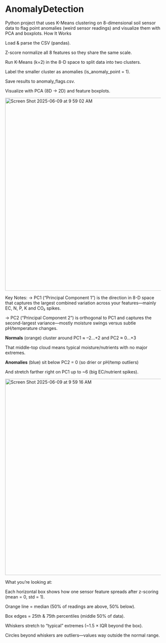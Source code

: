 # AnomalyDetection
Python project that uses K-Means clustering on 8-dimensional soil sensor data to flag point anomalies (weird sensor readings) and visualize them with PCA and boxplots.
How It Works

Load & parse the CSV (pandas).

Z-score normalize all 8 features so they share the same scale.

Run K-Means (k=2) in the 8-D space to split data into two clusters.

Label the smaller cluster as anomalies (is_anomaly_point = 1).

Save results to anomaly_flags.csv.

Visualize with PCA (8D → 2D) and feature boxplots.


<img width="624" alt="Screen Shot 2025-06-09 at 9 59 02 AM" src="https://github.com/user-attachments/assets/b9dab512-5dcd-4be2-8b7a-7ce9b3d11feb" />

Key Notes: 
-> PC1 (“Principal Component 1”) is the direction in 8-D space that captures the largest combined variation across your features—mainly EC, N, P, K and CO₂ spikes.


-> PC2 (“Principal Component 2”) is orthogonal to PC1 and captures the second-largest variance—mostly moisture swings versus subtle pH/temperature changes.

**Normals** (orange) cluster around PC1 ≈ –2…+2 and PC2 ≈ 0…+3

That middle-top cloud means typical moisture/nutrients with no major extremes.

**Anomalies** (blue) sit below PC2 = 0 (so drier or pH/temp outliers)

And stretch farther right on PC1 up to ~6 (big EC/nutrient spikes).


<img width="635" alt="Screen Shot 2025-06-09 at 9 59 16 AM" src="https://github.com/user-attachments/assets/645576cc-c66b-43e1-8784-931f2361d8c2" />

What you’re looking at:

Each horizontal box shows how one sensor feature spreads after z-scoring (mean = 0, std = 1).

Orange line = median (50% of readings are above, 50% below).

Box edges = 25th & 75th percentiles (middle 50% of data).

Whiskers stretch to “typical” extremes (~1.5 × IQR beyond the box).

Circles beyond whiskers are outliers—values way outside the normal range.
